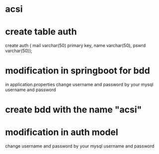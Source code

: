 # acsi
# create table auth
create auth ( mail varchar(50) primary key,
              name varchar(50),
              pswrd varchar(50));
# modification in springboot for bdd 
  in application.properties 
  change username and password by your mysql username and password
# create bdd with the name "acsi"
# modification in auth model
  change username and password by your mysql username and password
              
